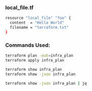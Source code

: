 ### local_file.tf

```sh
resource "local_file" "foo" {
  content  = "Hello World"
  filename = "terraform.txt"
}
```

### Commands Used:
```sh
terraform plan -out=infra_plan
terraform apply infra_plan
```
```sh
terraform show infra_plan
terraform show -json infra_plan
```
```sh
terraform show -json infra_plan | jq
```